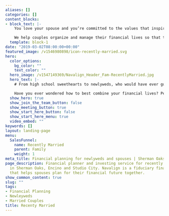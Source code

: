 ```yaml
---
aliases: []
categories: []
content_blocks:
- block_text: |-
    You love your spouse and you’re committed to the values that inspire your life together. We believe you deserve a team of financial experts who are here to look out for your joint interests and understand financial planning for married couples.

    We help couples organize and manage their financial lives so that they can make better decisions, together. We’d like to show you how you can benefit from our wealth of experience helping recently married couples plan ahead to achieve their life goals.
  template: block-1
date: "2019-03-02T08:00:00+00:00"
featured_image: /v1546980898/icon-recently-married.svg
hero:
  color_options:
    bg_color: ""
    text_color: ""
  hero_image: /v1547149369/Navalign_Header_Fam-RecentlyMarried.jpg
  hero_text: |-
    # From high school sweethearts to newlyweds, who would have ever guessed that achieving financial success together came with so many financial decisions, opportunities and challenges.

    Have you ever wondered how to best combine your financial lives? Perhaps you need help prioritizing shared financial goals and concerns? Do you have access to multiple benefit programs that you need help maximizing? There are so many questions. Our goal is to help you plan for your financial future together by providing clear and understandable financial advice that is aligned with your best interest
  show_hero: true
  show_join_the_team_button: false
  show_meeting_button: true
  show_start_here_button: false
  show_start_here_menu: true
  video_embed: ""
keywords: []
layout: landing-page
menu:
  SalesFunnel:
    name: Recently Married
    parent: Family
    weight: 1
meta_title: Financial planning for newlyweds and spouses | Sherman Oaks
page_description: Financial planner and investing service for recently married couples
  in Sherman Oaks, Encino and Studio City. Navalign is a fiduciary financial advisor
  that helps spouses plan for their financial future together.
show_common_content: true
slug: ""
tags:
- Financial Planning
- Newleyweds
- Married Couples
title: Recenty Married
---
```

